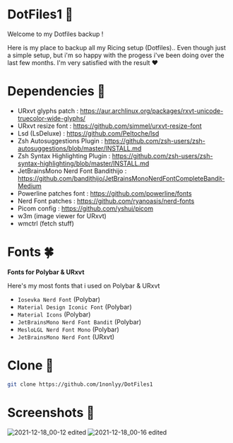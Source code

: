 # DotFiles1 🌻 

Welcome to my Dotfiles backup !


Here is my place to backup all my Ricing setup (Dotfiles).. Even though just a simple setup, but i'm so happy with the progess i've been doing over the last few months. I'm very satisfied with the result ❤️

# Dependencies 💌 

* URxvt glyphs patch : https://aur.archlinux.org/packages/rxvt-unicode-truecolor-wide-glyphs/
* URxvt resize font : https://github.com/simmel/urxvt-resize-font
* Lsd (LsDeluxe) : https://github.com/Peltoche/lsd
* Zsh Autosuggestions Plugin : https://github.com/zsh-users/zsh-autosuggestions/blob/master/INSTALL.md
* Zsh Syntax Highlighting Plugin : https://github.com/zsh-users/zsh-syntax-highlighting/blob/master/INSTALL.md
* JetBrainsMono Nerd Font Bandithijo : https://github.com/bandithijo/JetBrainsMonoNerdFontCompleteBandit-Medium 
* Powerline patches font : https://github.com/powerline/fonts
* Nerd Font patches : https://github.com/ryanoasis/nerd-fonts
* Picom config : https://github.com/yshui/picom
* w3m (image viewer for URxvt)
* wmctrl (fetch stuff)

# Fonts 🍀
<b>Fonts for Polybar & URxvt</b> 


Here's my most fonts that i used on Polybar & URxvt


 * `Iosevka Nerd Font` (Polybar)
 * `Material Design Iconic Font` (Polybar)
 * `Material Icons` (Polybar)
 * `JetBrainsMono Nerd Font Bandit` (Polybar)
 * `MesloLGL Nerd Font Mono` (Polybar)
 * `JetBrainsMono Nerd Font` (URxvt)

# Clone 🌼
``` sh
git clone https://github.com/1nonlyy/DotFiles1

```

# Screenshots 📸
![2021-12-18_00-12 edited](https://user-images.githubusercontent.com/88080186/146648038-9b19a60a-c187-4399-8ee0-dcbb8633ef0a.png)
![2021-12-18_00-16 edited](https://user-images.githubusercontent.com/88080186/146648050-c41b0ec2-769f-4c6e-90e5-231279f3c2fb.png)















 
